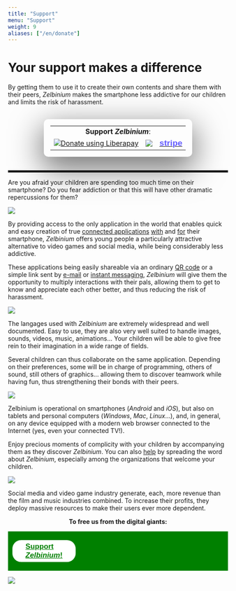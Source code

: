 ```yaml
---
title: "Support"
menu: "Support"
weight: 9
aliases: ["/en/donate"]
---
```


<!--
  Si URL modifiée, mettre à jour raccourci 'k7347z9w'.
-->

# Your support makes a difference

By getting them to use it to create their own contents and share them with their peers, *Zelbinium* makes the smartphone less addictive for our children and limits the risk of harassment.

<!-- Si préambule modifié, modifier section 'Zelbinium' sur site 'atlastk.org' ainsi que le 'README.md' du repo git 'zelbinium'. -->

<br/>

<span id="support"/>

<div>
  <table style="padding: 15px; border-radius: 10px; box-shadow: rgba(0, 0, 0, 0.56) 0px 22px 70px 4px;width: fit-content; margin: auto;">
    <tr>
      <td colspan="3" style="border: none; text-align: center;">
        <span style="white-space: no-wrap; width: 100%;"><b>Support <em>Zelbinium</em></b>:</span> 
    </td>
    </tr>
    <tr>
      <td>
        <script src="https://liberapay.com/Epeios/widgets/button.js"></script>
        <noscript>
          <a href="https://liberapay.com/Epeios/donate">
          <img alt="Donate using Liberapay" src="https://liberapay.com/assets/widgets/donate.svg">
        </noscript>
        </a>
      </td>
      <td style="vertical-align: middle;">
        <a style="display: flex;" href="https://github.com/sponsors/epeios-q37">
          <img style="margin: initial;" src="https://img.shields.io/static/v1?label=Sponsor&message=%E2%9D%A4&logo=GitHub"></img>
        </a>
      </td>
      <td>
        <a href="https://donate.stripe.com/7sIcOq9Cm7sc5RS000">
          <span style="font-family: sans-serif; font-size: larger; font-weight: bold; color: #635bff;">stripe</span>
        </a>
      </td>
      <!--td style="vertical-align: middle;">
        <a style="display: flex;" href="https://www.kisskissbankbank.com/en/projects/zelbinium">
          <img style="max-height: 30px;" src="./KissKissBankBank.png"></img>
        </a>
      </td-->
    </tr>
  </table>
</div>

<br/>

<hr style="height: 5px;"/>

Are you afraid your children are spending too much time on their smartphone? Do you fear addiction or that this will have other dramatic repercussions for them?

![](./Cyberharcelement.jpeg)

By providing access to the only application in the world that enables quick and easy creation of true [connected applications](https://en.wikipedia.org/wiki/Web_application) <u>with</u> and <u>for</u> their smartphone, *Zelbinium* offers young people a particularly attractive alternative to video games and social media, while being considerably less addictive.

These applications being easily shareable via an ordinary [QR code](https://en.wikipedia.org/wiki/QR_code) or a simple link sent by [e-mail](https://en.wikipedia.org/wiki/Email) or [instant messaging](https://en.wikipedia.org/wiki/Instant_messaging), *Zelbinium* will give them the opportunity to multiply interactions with their pals, allowing them to get to know and appreciate each other better, and thus reducing the risk of harassment.

![](./SafeSocialMedia.jpeg)

The langages used with *Zelbinium* are extremely widespread and well documented. Easy to use, they are also very well suited to handle images, sounds, videos, music, animations... Your children will be able to give free rein to their imagination in a wide range of fields.

Several children can thus collaborate on the same application. Depending on their preferences, some will be in charge of programming, others of sound, still others of graphics... allowing them to discover teamwork while having fun, thus strengthening their bonds with their peers.

![](./Collaboration.jpeg)

Zelbinium is operational on smartphones (*Android* and *iOS*), but also on tablets and personal computers (*Windows*, *Mac*, *Linux*...), and, in general, on any device equipped with a modern web browser connected to the Internet (yes, even your connected TV!).

Enjoy precious moments of complicity with your children by accompanying them as they discover *Zelbinium*. You can also [help](../contribute) by spreading the word about *Zelbinium*, especially among the organizations that welcome your children.

![](./Complicity.jpeg)

Social media and video game industry generate, each, more revenue than the film and music industries combined. To increase their profits, they deploy massive resources to make their users ever more dependent.

<p>
  <center>
    <strong>To free us from the digital giants:</strong>
  </center>
</p>

<div style="margin-bottom: 10px; background-color: green; font-size: larger; padding: 10px;">
  <span style="display: flex; width: 100;">
    <a style="margin: auto; background-color: white; color: green; border-radius: 20px; font-family: sans-serif; font-weight: bold; padding: 5px 30px; margin: 10px auto" href="#support">
      <span>Support <em>Zelbinium</em>!</span>
    </a>
  </span>
</div>

[![](./Contribute.jpeg)](#support)

<!-- Helpers -->

<link rel="stylesheet" type="text/css" href="/support.css"/>
<script src="/support.js"></script>
